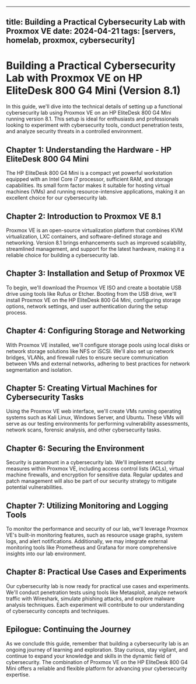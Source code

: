 
---
title: Building a Practical Cybersecurity Lab with Proxmox VE
date: 2024-04-21
tags: [servers, homelab, proxmox, cybersecurity]
---


# Building a Practical Cybersecurity Lab with Proxmox VE on HP EliteDesk 800 G4 Mini (Version 8.1)

In this guide, we'll dive into the technical details of setting up a functional cybersecurity lab using Proxmox VE on an HP EliteDesk 800 G4 Mini running version 8.1. This setup is ideal for enthusiasts and professionals looking to experiment with cybersecurity tools, conduct penetration tests, and analyze security threats in a controlled environment.

## Chapter 1: Understanding the Hardware - HP EliteDesk 800 G4 Mini

The HP EliteDesk 800 G4 Mini is a compact yet powerful workstation equipped with an Intel Core i7 processor, sufficient RAM, and storage capabilities. Its small form factor makes it suitable for hosting virtual machines (VMs) and running resource-intensive applications, making it an excellent choice for our cybersecurity lab.

## Chapter 2: Introduction to Proxmox VE 8.1

Proxmox VE is an open-source virtualization platform that combines KVM virtualization, LXC containers, and software-defined storage and networking. Version 8.1 brings enhancements such as improved scalability, streamlined management, and support for the latest hardware, making it a reliable choice for building a cybersecurity lab.

## Chapter 3: Installation and Setup of Proxmox VE

To begin, we'll download the Proxmox VE ISO and create a bootable USB drive using tools like Rufus or Etcher. Booting from the USB drive, we'll install Proxmox VE on the HP EliteDesk 800 G4 Mini, configuring storage options, network settings, and user authentication during the setup process.

## Chapter 4: Configuring Storage and Networking

With Proxmox VE installed, we'll configure storage pools using local disks or network storage solutions like NFS or iSCSI. We'll also set up network bridges, VLANs, and firewall rules to ensure secure communication between VMs and external networks, adhering to best practices for network segmentation and isolation.

## Chapter 5: Creating Virtual Machines for Cybersecurity Tasks

Using the Proxmox VE web interface, we'll create VMs running operating systems such as Kali Linux, Windows Server, and Ubuntu. These VMs will serve as our testing environments for performing vulnerability assessments, network scans, forensic analysis, and other cybersecurity tasks.

## Chapter 6: Securing the Environment

Security is paramount in a cybersecurity lab. We'll implement security measures within Proxmox VE, including access control lists (ACLs), virtual machine firewalls, and encryption for sensitive data. Regular updates and patch management will also be part of our security strategy to mitigate potential vulnerabilities.

## Chapter 7: Utilizing Monitoring and Logging Tools

To monitor the performance and security of our lab, we'll leverage Proxmox VE's built-in monitoring features, such as resource usage graphs, system logs, and alert notifications. Additionally, we may integrate external monitoring tools like Prometheus and Grafana for more comprehensive insights into our lab environment.

## Chapter 8: Practical Use Cases and Experiments

Our cybersecurity lab is now ready for practical use cases and experiments. We'll conduct penetration tests using tools like Metasploit, analyze network traffic with Wireshark, simulate phishing attacks, and explore malware analysis techniques. Each experiment will contribute to our understanding of cybersecurity concepts and techniques.

## Epilogue: Continuing the Journey

As we conclude this guide, remember that building a cybersecurity lab is an ongoing journey of learning and exploration. Stay curious, stay vigilant, and continue to expand your knowledge and skills in the dynamic field of cybersecurity. The combination of Proxmox VE on the HP EliteDesk 800 G4 Mini offers a reliable and flexible platform for advancing your cybersecurity expertise.
